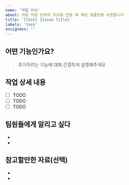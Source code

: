 ```yaml
---
name: '작업 이슈'
about: 개발 작업 단위의 이슈를 만들 때 해당 템플릿을 사용합니다
title: '[Task] {Issue Title}'
labels: 'task'
assignees: ''
---
```


<!-- 해당 이슈는 작업 단위 이슈로 개발 및 작업 진행 사항의 단위입니다. -->

## 어떤 기능인가요?
> 추가하려는 기능에 대해 간결하게 설명해주세요

## 작업 상세 내용
- [ ] TODO
- [ ] TODO
- [ ] TODO

## 팀원들에게 알리고 싶다
- 
-

## 참고할만한 자료(선택)
- 
-
